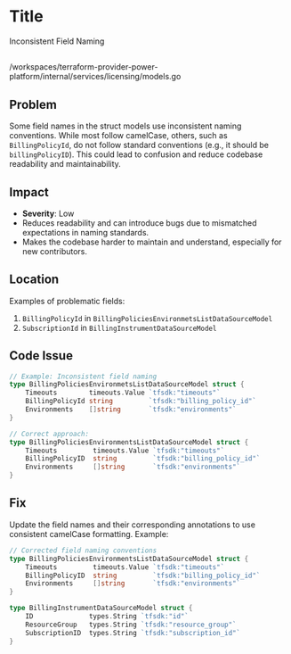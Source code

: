 # Title

Inconsistent Field Naming

##

/workspaces/terraform-provider-power-platform/internal/services/licensing/models.go

## Problem

Some field names in the struct models use inconsistent naming conventions. While most follow camelCase, others, such as `BillingPolicyId`, do not follow standard conventions (e.g., it should be `billingPolicyID`). This could lead to confusion and reduce codebase readability and maintainability.

## Impact

- **Severity**: Low
- Reduces readability and can introduce bugs due to mismatched expectations in naming standards.
- Makes the codebase harder to maintain and understand, especially for new contributors.

## Location

Examples of problematic fields:
1. `BillingPolicyId` in `BillingPoliciesEnvironmetsListDataSourceModel`
2. `SubscriptionId` in `BillingInstrumentDataSourceModel`

## Code Issue

```go
// Example: Inconsistent field naming
type BillingPoliciesEnvironmetsListDataSourceModel struct {
    Timeouts        timeouts.Value `tfsdk:"timeouts"`
    BillingPolicyId string         `tfsdk:"billing_policy_id"`
    Environments    []string       `tfsdk:"environments"`
}

// Correct approach:
type BillingPoliciesEnvironmentsListDataSourceModel struct {
    Timeouts         timeouts.Value `tfsdk:"timeouts"`
    BillingPolicyID  string         `tfsdk:"billing_policy_id"`
    Environments     []string       `tfsdk:"environments"`
}

```

## Fix

Update the field names and their corresponding annotations to use consistent camelCase formatting. Example:

```go
// Corrected field naming conventions
type BillingPoliciesEnvironmentsListDataSourceModel struct {
    Timeouts         timeouts.Value `tfsdk:"timeouts"`
    BillingPolicyID  string         `tfsdk:"billing_policy_id"`
    Environments     []string       `tfsdk:"environments"`
}

type BillingInstrumentDataSourceModel struct {
    ID              types.String `tfsdk:"id"`
    ResourceGroup   types.String `tfsdk:"resource_group"`
    SubscriptionID  types.String `tfsdk:"subscription_id"`
}

```